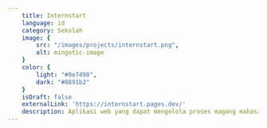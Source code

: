 ```yaml
---
    title: Internstart
    language: id
    category: Sekolah
    image: {
        src: "/images/projects/internstart.png",
        alt: mingotic-image
    }
    color: {
        light: "#0e7490",
        dark: "#0891b2"
    }
    isDraft: false
    externalLink: 'https://internstart.pages.dev/'
    description: Aplikasi web yang dapat mengelola proses magang mahasiswa di perguruan tinggi mereka masing-masing.
---
```



